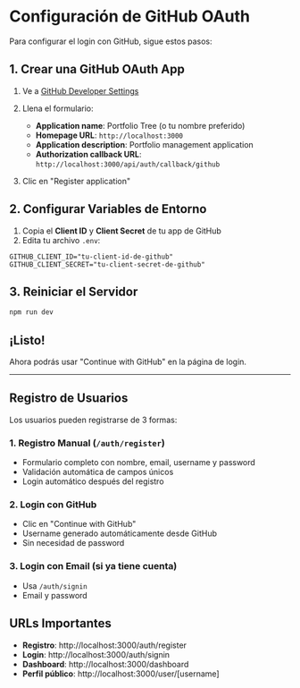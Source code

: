 # Configuración de GitHub OAuth

Para configurar el login con GitHub, sigue estos pasos:

## 1. Crear una GitHub OAuth App

1. Ve a [GitHub Developer Settings](https://github.com/settings/applications/new)
2. Llena el formulario:
   - **Application name**: Portfolio Tree (o tu nombre preferido)
   - **Homepage URL**: `http://localhost:3000`
   - **Application description**: Portfolio management application
   - **Authorization callback URL**: `http://localhost:3000/api/auth/callback/github`

3. Clic en "Register application"

## 2. Configurar Variables de Entorno

1. Copia el **Client ID** y **Client Secret** de tu app de GitHub
2. Edita tu archivo `.env`:

```env
GITHUB_CLIENT_ID="tu-client-id-de-github"
GITHUB_CLIENT_SECRET="tu-client-secret-de-github"
```

## 3. Reiniciar el Servidor

```bash
npm run dev
```

## ¡Listo!

Ahora podrás usar "Continue with GitHub" en la página de login.

---

## Registro de Usuarios

Los usuarios pueden registrarse de 3 formas:

### 1. **Registro Manual** (`/auth/register`)
- Formulario completo con nombre, email, username y password
- Validación automática de campos únicos
- Login automático después del registro

### 2. **Login con GitHub**
- Clic en "Continue with GitHub"
- Username generado automáticamente desde GitHub
- Sin necesidad de password

### 3. **Login con Email** (si ya tiene cuenta)
- Usa `/auth/signin`
- Email y password

## URLs Importantes

- **Registro**: http://localhost:3000/auth/register
- **Login**: http://localhost:3000/auth/signin
- **Dashboard**: http://localhost:3000/dashboard
- **Perfil público**: http://localhost:3000/user/[username]